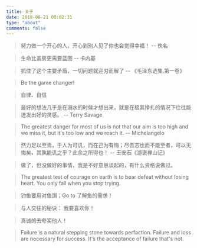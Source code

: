 ```yaml
---
title: 关于
date: 2018-06-21 08:02:31
type: "about"
comments: false
---
```


> 努力做一个开心的人，开心到别人见了你也会觉得幸福！ -- 佚名

> 生命比盖房更需要蓝图 -- 卡内基

> 抓住了这个主要矛盾，一切问题就迎刃而解了 -- 《毛泽东选集.第一卷》

> Be the game changer!

> 自律、自信

> 最好的想法几乎是在溺水的时候才想出来，就是在极其挣扎的情况下往往能迸发出好的灵感。 -- Terry Savage

> The greatest danger for most of us is not that our aim is too high and we miss it, but it's too low and we reach it.  --  Michelangelo

> 然力足以至焉，于人为可讥，而在己为有悔；尽吾志也而不能至者，可以无悔矣，其孰能讥之乎？此余之所得也！ -- 王安石《游褒禅山记》

> 做了，但没做好的事情，我是不好意思谈起的，有什么资格说做过。

> The greatest test of courage on earth is to bear defeat without losing heart.
You only fail when you stop trying.

> 钓鱼要用对鱼饵；Go to 了解鱼的需求！

> 与人交往的秘诀： 我要喜欢你！

> 真诚的去夸奖他人！

> Failure is a natural stepping stone towards perfaction.
Failure and loss are necessary for success. It's the acceptance of failure that's not.







